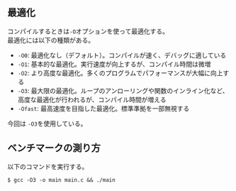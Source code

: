 ## 最適化
コンパイルするときは`-O`オプションを使って最適化する。  
最適化には以下の種類がある。

* `-O0`: 最適化なし（デフォルト）。コンパイルが速く、デバッグに適している
* `-O1`: 基本的な最適化。実行速度が向上するが、コンパイル時間は微増
* `-O2`: より高度な最適化。多くのプログラムでパフォーマンスが大幅に向上する
* `-O3`: 最大限の最適化。ループのアンローリングや関数のインライン化など、高度な最適化が行われるが、コンパイル時間が増える
* `-Ofast`: 最高速度を目指した最適化。標準準拠を一部無視する

今回は `-O3`を使用している。

## ベンチマークの測り方
以下のコマンドを実行する。
```
$ gcc -O3 -o main main.c && ./main
```
